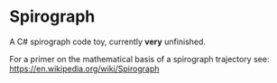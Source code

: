 # Spirograph
A C# spirograph code toy, currently **very** unfinished.

For a primer on the mathematical basis of a spirograph trajectory see: https://en.wikipedia.org/wiki/Spirograph
